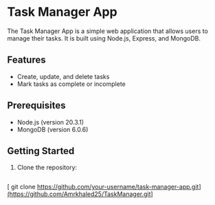 # Task Manager App

The Task Manager App is a simple web application that allows users to manage their tasks. It is built using Node.js, Express, and MongoDB.

## Features

- Create, update, and delete tasks
- Mark tasks as complete or incomplete

## Prerequisites

- Node.js (version 20.3.1)
- MongoDB (version 6.0.6)

## Getting Started

1. Clone the repository:

   ```bash
  [ git clone https://github.com/your-username/task-manager-app.git](https://github.com/Amrkhaled25/TaskManager.git]
